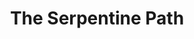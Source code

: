 ---
title: The Serpentine Path
subtitle: 
image: serpentine_path_cover_copper.jpg
alt_image: 
alt: Hidden 
product_link: https://www.dmsguild.com/product/365762/The-Serpentine-Path?affiliate_id=1739130
selling_site: DMsGuild
---